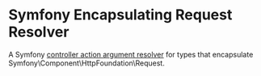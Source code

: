 # Symfony Encapsulating Request Resolver

A Symfony [controller action argument resolver](https://symfony.com/doc/current/controller/argument_value_resolver.html) for types that encapsulate  Symfony\Component\HttpFoundation\Request.
